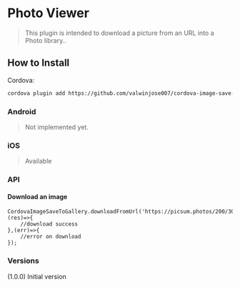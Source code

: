 # Photo Viewer  
> This plugin is intended to download a picture from an URL into a Photo library..

## How to Install

Cordova:
```bash
cordova plugin add https://github.com/valwinjose007/cordova-image-save-to-gallery.git
```

### Android
> Not implemented yet.

### iOS
> Available


### API

#### Download an image

```
CordovaImageSaveToGallery.downloadFromUrl('https://picsum.photos/200/300',(res)=>{
    //download success
},(err)=>{
    //error on download
});
```


### Versions  
(1.0.0) Initial version  